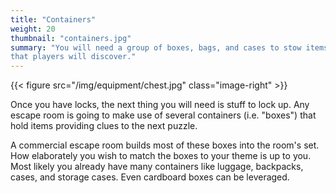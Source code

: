 ```yaml
---
title: "Containers"
weight: 20
thumbnail: "containers.jpg"
summary: "You will need a group of boxes, bags, and cases to stow items
that players will discover."
---
```


{{< figure src="/img/equipment/chest.jpg" class="image-right" >}}

Once you have locks, the next thing you will need is stuff to lock up. Any
escape room is going to make use of several containers (i.e. "boxes") that
hold items providing clues to the next puzzle.

A commercial escape room builds most of these boxes into the room's set.
How elaborately you wish to match the boxes to your theme is up to you.
Most likely you already have many containers like luggage, backpacks,
cases, and storage cases. Even cardboard boxes can be leveraged.
